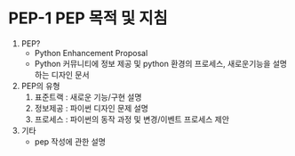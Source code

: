 # PEP-1 PEP 목적 및 지침

1. PEP?
    * Python Enhancement Proposal
    * Python 커뮤니티에 정보 제공 및 python 환경의 프로세스, 새로운기능을 설명하는 디자인 문서
2. PEP의 유형
    1. 표준트랙 : 새로운 기능/구현 설명
    2. 정보제공 : 파이썬 디자인 문제 설명
    3. 프로세스 : 파이썬의 동작 과정 및 변경/이벤트 프로세스 제안
3. 기타 
    * pep 작성에 관한 설명
